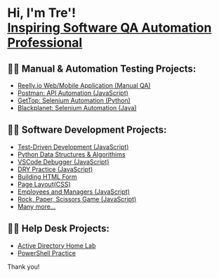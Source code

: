 <h1>Hi, I'm Tre'! <br/><a href="https://github.com/trebman95">Inspiring Software QA Automation Professional</a> </h1>

<h2>👨‍💻 Manual & Automation Testing Projects:</h2>

  - [Reelly.io Web/Mobile Application (Manual QA)](https://github.com/trebman95/ReellyInternship)
  - [Postman: API Automation (JavaScript)](https://github.com/trebman95/Postman-API-Automation)
  - [GetTop: Selenium Automation (Python)](https://github.com/trebman95/gettop-automation)
  - [Blackplanet: Selenium Automation (Java)](https://github.com/trebman95/Java_Selenium_Automation)

 <h2>👨‍💻 Software Development Projects:</h2>
  
  - [Test-Driven Development (JavaScript)](https://github.com/trebman95/TDD-Style-Project/tree/part-time)
  - [Python Data Structures & Algorithims](https://github.com/trebman95/Intro-to-Python)
  - [VSCode Debugger (JavaScript)](https://github.com/trebman95/VSCODE-Debug)
  - [DRY Practice (JavaScript)](https://github.com/trebman95/DRY-practice)
  - [Building HTML Form](https://github.com/trebman95/building-html-forms)
  - [Page Layout(CSS)](https://github.com/trebman95/building-html-forms/blob/main/style.css)
  - [Employees and Managers (JavaScript)](https://github.com/trebman95/employee-manager/tree/part-time)
  - [Rock, Paper, Scissors Game (JavaScript)](https://github.com/trebman95/Rock-Paper-Scissors)
  - [Many more...](https://github.com/trebman95?tab=repositories)
    
<h2>👨‍💻 Help Desk Projects:</h2>

  - [Active Directory Home Lab](https://github.com/trebman95/ActiveDirectoryLab)
  - [PowerShell Practice](https://github.com/trebman95/PowerShellPractice)

Thank you!

<!--
**trebman95/trebman95** is a ✨ _special_ ✨ repository because its `README.md` (this file) appears on your GitHub profile.
-->
